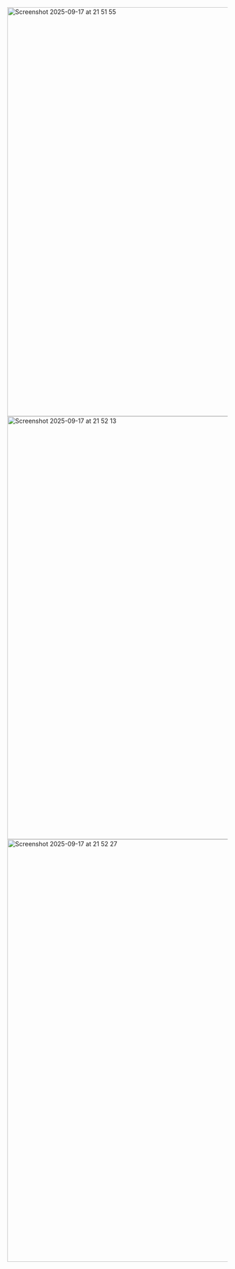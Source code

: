 <img width="1920" height="935" alt="Screenshot 2025-09-17 at 21 51 55" src="https://github.com/user-attachments/assets/2ec01747-2fd3-483c-8e6d-04a7e02405da" />
<img width="1905" height="967" alt="Screenshot 2025-09-17 at 21 52 13" src="https://github.com/user-attachments/assets/f34ea537-4fa2-4aea-9c7b-fe90f5283534" />
<img width="1906" height="966" alt="Screenshot 2025-09-17 at 21 52 27" src="https://github.com/user-attachments/assets/c774433b-5d22-4527-b982-53392de03edf" />
